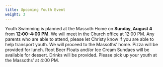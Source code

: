 ```yaml
---
title: Upcoming Youth Event
weight: 3
---
```


Youth Swimming is planned at the Massoth Home on **Sunday, August 4** from **12:00–4:00 PM**. We will meet in the Church office at 12:00 PM. Any parents who are able to attend, please let Christy know if you are able to help transport youth. We will proceed to the Massoths’ home. Pizza will be provided for lunch. Root Beer Floats and/or Ice Cream Sundaes will be available for dessert. Drinks will be provided. Please pick up your youth at the Massoths’ at 4:00 PM.